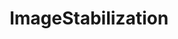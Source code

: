 ---
title: ImageStabilization
crosslinks:
- livven
- gifs
- EgocentricVideoApp
- PanoGifs
- WTF
- gif
- UNBGBBIIVCHIDCTIICBG
- woahdude
- oddlysatisfying
- interestingasfuck
- videos
- MotionTrackedPorn
- fpv
- SweatyPalms
- SpaceXLounge
- TheDepthsBelow
- Roadcam
- Serendipity
- radiocontrol
- ireland
---